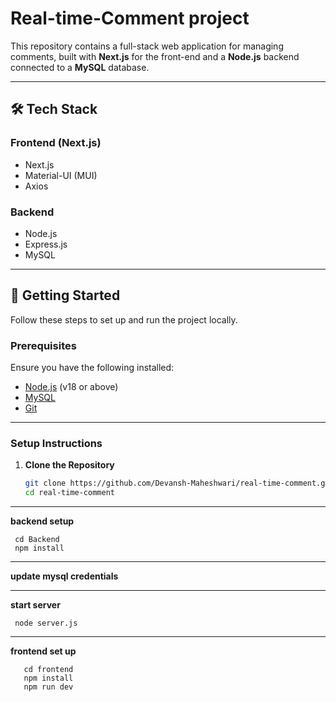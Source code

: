# Real-time-Comment project

This repository contains a full-stack web application for managing comments, built with **Next.js** for the front-end and a **Node.js** backend connected to a **MySQL** database.

---


## 🛠️ Tech Stack

### **Frontend (Next.js)**
- Next.js 
- Material-UI (MUI)
- Axios

### **Backend**
- Node.js
- Express.js
- MySQL

---

## 🚀 Getting Started

Follow these steps to set up and run the project locally.

### **Prerequisites**
Ensure you have the following installed:
- [Node.js](https://nodejs.org) (v18 or above)
- [MySQL](https://www.mysql.com/)
- [Git](https://git-scm.com/)

---

### **Setup Instructions**

1. **Clone the Repository**
   ```bash
   git clone https://github.com/Devansh-Maheshwari/real-time-comment.git  
   cd real-time-comment

---

**backend setup**

     cd Backend
     npm install

---

  **update mysql credentials**

---

  **start server**

     node server.js

---

  **frontend set up**

       cd frontend
       npm install
       npm run dev 

